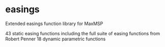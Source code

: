 # easings
Extended easings function library for MaxMSP

43 static easing functions including the full suite of easing functions from Robert Penner
18 dynamic parametric functions 


